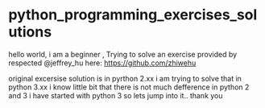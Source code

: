 # python_programming_exercises_solutions
hello world, i am a beginner , Trying to solve an exercise provided by respected @jeffrey_hu here: https://github.com/zhiwehu

original excersise solution is in pyrthon 2.xx
i am trying to solve that in python 3.xx
i know little bit that there is not much defference in python 2 and 3
i have started with python 3
so lets jump into it..
thank you
